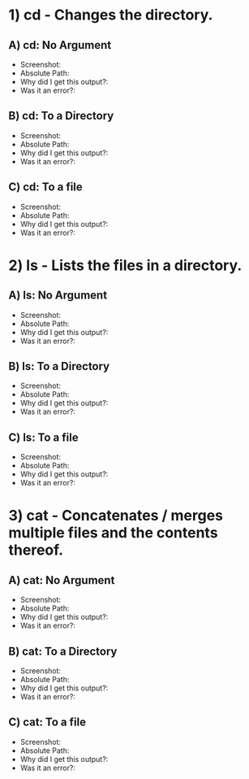 # 1) cd - Changes the directory. 
## A) cd: No Argument
* Screenshot:
* Absolute Path:
* Why did I get this output?:
* Was it an error?:
## B) cd: To a Directory
* Screenshot:
* Absolute Path:
* Why did I get this output?:
* Was it an error?:
## C) cd: To a file
* Screenshot:
* Absolute Path:
* Why did I get this output?:
* Was it an error?:

# 2) ls - Lists the files in a directory.
## A) ls: No Argument
* Screenshot:
* Absolute Path:
* Why did I get this output?:
* Was it an error?:
## B) ls: To a Directory
* Screenshot:
* Absolute Path:
* Why did I get this output?:
* Was it an error?:
## C) ls: To a file
* Screenshot:
* Absolute Path:
* Why did I get this output?:
* Was it an error?:

# 3) cat - Concatenates / merges multiple files and the contents thereof.
## A) cat: No Argument
* Screenshot:
* Absolute Path:
* Why did I get this output?:
* Was it an error?:
## B) cat: To a Directory
* Screenshot:
* Absolute Path:
* Why did I get this output?:
* Was it an error?:
## C) cat: To a file
* Screenshot:
* Absolute Path:
* Why did I get this output?:
* Was it an error?:
